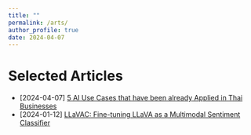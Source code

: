 ```yaml
---
title: ""
permalink: /arts/
author_profile: true
date: 2024-04-07
---
```


# Selected Articles
- [2024-04-07] [5 AI Use Cases that have been already Applied in Thai Businesses](/arts/keynote-ttt-5-ai-usecases)
- [2024-01-12] [LLaVAC: Fine-tuning LLaVA as a Multimodal Sentiment Classifier](/arts/llavac-minimal)